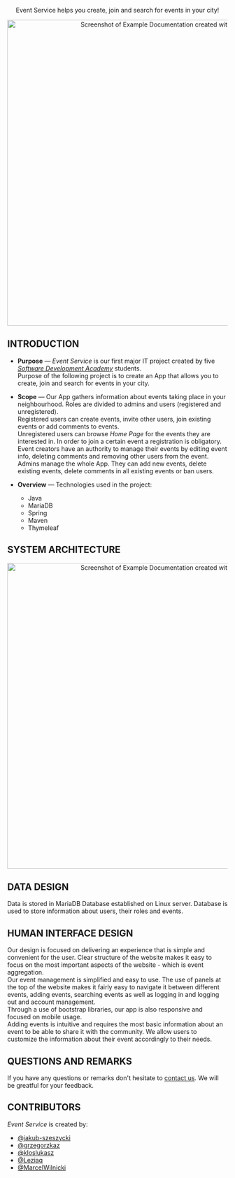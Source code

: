 <p align="center">Event Service helps you create, join and search for events in your city!</p>

<p align="center"><img src="https://i.imgur.com/x6DQZ4q.png" width=700 alt="Screenshot of Example Documentation created with Slate"></p>


INTRODUCTION
------------

* **Purpose** — _Event Service_ is our first major IT project created by five [_Software Development Academy_](https://sdacademy.dev/) students.  
Purpose of the following project is to create an App that allows you to create, join and search for events in your city.

* **Scope** — Our App gathers information about events taking place in your neighbourhood. Roles are divided to admins and users (registered and unregistered).  
Registered users can create events, invite other users, join existing events or add comments to events.  
Unregistered users can browse _Home Page_ for the events they are interested in. In order to join a certain event a registration is obligatory.  
Event creators have an authority to manage their events by editing event info, deleting comments and removing other users from the event.  
Admins manage the whole App. They can add new events, delete existing events, delete comments in all existing events or ban users.

* **Overview** — Technologies used in the project:  
    - Java
    - MariaDB
    - Spring
    - Maven
    - Thymeleaf


SYSTEM ARCHITECTURE
------------
<p align="center"><img src="https://i.imgur.com/7SorcFb.jpg" width=700 alt="Screenshot of Example Documentation created with Slate"></p>

DATA DESIGN
------------
Data is stored in MariaDB Database established on Linux server. Database is used to store information about users, their roles and events. 

HUMAN INTERFACE DESIGN
------------
Our design is focused on delivering an experience that is simple and convenient for the user. 
Clear structure of the website makes it easy to focus on the most important aspects of the website - which is event aggregation.  
Our event management is simplified and easy to use. 
The use of panels at the top of the website makes it fairly easy to navigate it between different events, adding events, searching events 
as well as logging in and logging out and account management.  
Through a use of bootstrap libraries, our app is also responsive and focused on mobile usage.  
Adding events is intuitive and requires the most basic information about an event to be able to share it with the community. 
We allow users to customize the information about their event accordingly to their needs.

QUESTIONS AND REMARKS
------------
If you have any questions or remarks don't hesitate to [contact us](https://github.com/grzegorzkaz/EventService/issues). We will be greatful for your feedback.

CONTRIBUTORS
------------
_Event Service_ is created by:
  - [@jakub-szeszycki](https://github.com/jakub-szeszycki)
  - [@grzegorzkaz](https://github.com/grzegorzkaz)
  - [@kloslukasz](https://github.com/kloslukasz)
  - [@Leziaq](https://github.com/Leziaq)
  - [@MarcelWilnicki](https://github.com/MarcelWilnicki)